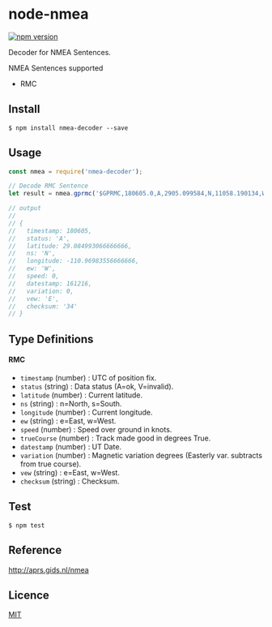 # node-nmea

[![npm version](https://badge.fury.io/js/nmea-decoder.svg)](https://badge.fury.io/js/nmea-decoder)

Decoder for NMEA Sentences.

NMEA Sentences supported

* RMC

## Install

```
$ npm install nmea-decoder --save
```

## Usage

```javascript
const nmea = require('nmea-decoder');

// Decode RMC Sentence
let result = nmea.gprmc('$GPRMC,180605.0,A,2905.099584,N,11058.190134,W,0.0,,161216,0.0,E,A*34');

// output
//
// {
//   timestamp: 180605,
//   status: 'A',
//   latitude: 29.084993066666666,
//   ns: 'N',
//   longitude: -110.96983556666666,
//   ew: 'W',
//   speed: 0,
//   datestamp: 161216,
//   variation: 0,
//   vew: 'E',
//   checksum: '34'
// }
```

## Type Definitions

#### RMC

* `timestamp` (number) : UTC of position fix.
* `status` (string) : Data status (A=ok, V=invalid).
* `latitude` (number) : Current latitude.
* `ns` (string) : n=North, s=South.
* `longitude` (number) : Current longitude.
* `ew` (string) : e=East, w=West.
* `speed` (number) : Speed over ground in knots.
* `trueCourse` (number) : Track made good in degrees True.
* `datestamp` (number) : UT Date.
* `variation` (number) : Magnetic variation degrees (Easterly var. subtracts from true course).
* `vew` (string) : e=East, w=West.
* `checksum` (string) : Checksum.

## Test

```
$ npm test
```

## Reference

http://aprs.gids.nl/nmea

## Licence

[MIT](LICENCE)
